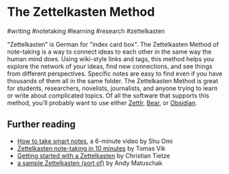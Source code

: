 # The Zettelkasten Method
#writing #notetaking #learning #research #zettelkasten

"Zettelkasten" is German for "index card box". The Zettelkasten Method of note-taking is a way to connect ideas to each other in the same way the human mind does. Using wiki-style links and tags, this method helps you explore the network of your ideas, find new connections, and see things from different perspectives. Specific notes are easy to find even if you have thousands of them all in the same folder. The Zettelkasten Method is great for students, researchers, novelists, journalists, and anyone trying to learn or write about complicated topics. Of all the software that supports this method, you'll probably want to use either [Zettlr](zettlr.com/), [Bear](https://bear.app/#pricing), or [Obsidian](https://obsidian.md/).

## Further reading
* [How to take smart notes](https://www.youtube.com/watch?v=ljyo_WAJevQ), a 6-minute video by Shu Omi
* [Zettelkasten note-taking in 10 minutes](https://blog.viktomas.com/posts/slip-box/) by Tomas Vik
* [Getting started with a Zettelkasten](https://zettelkasten.de/posts/overview/#getting-started) by Christian Tietze
* [a sample Zettelkasten (sort of)](https://notes.andymatuschak.org/About_these_notes) by Andy Matuschak
